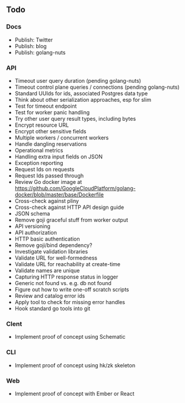 ## Todo

### Docs

* Publish: Twitter
* Publish: blog
* Publish: golang-nuts

### API

* Timeout user query duration (pending golang-nuts)
* Timeout control plane queries / connections (pending golang-nuts)
* Standard UUIds for ids, associated Postgres data type
* Think about other serialization approaches, esp for slim
* Test for timeout endpoint
* Test for worker panic handling
* Try other user query result types, including bytes
* Encrypt resource URL
* Encrypt other sensitive fields
* Multiple workers / concurrent workers
* Handle dangling reservations
* Operational metrics
* Handling extra input fields on JSON
* Exception reporting
* Request Ids on requests
* Request Ids passed through
* Review Go docker image at https://github.com/GoogleCloudPlatform/golang-docker/blob/master/base/Dockerfile
* Cross-check against pliny
* Cross-check against HTTP API design guide
* JSON schema
* Remove goji graceful stuff from worker output
* API versioning
* API authorization
* HTTP basic authentication
* Remove goji/bind dependency?
* Investigate validation libraries
* Validate URL for well-formedness
* Validate URL for reachability at create-time
* Validate names are unique
* Capturing HTTP response status in logger
* Generic not found vs. e.g. db not found
* Figure out how to write one-off scratch scripts
* Review and catalog error ids
* Apply tool to check for missing error handles
* Hook standard go tools into git

### Clent

* Implement proof of concept using Schematic

### CLI

* Implement proof of concept using hk/zk skeleton

### Web

* Implement proof of concept with Ember or React
